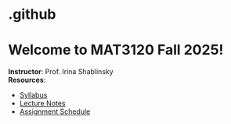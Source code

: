 # .github
# Welcome to MAT3120 Fall 2025!  
**Instructor**: Prof. Irina Shablinsky  
**Resources**:  
- [Syllabus](https://your-link-here)  
- [Lecture Notes](https://irinashab.github.io/dmath-2025/)  
- [Assignment Schedule](#)  
